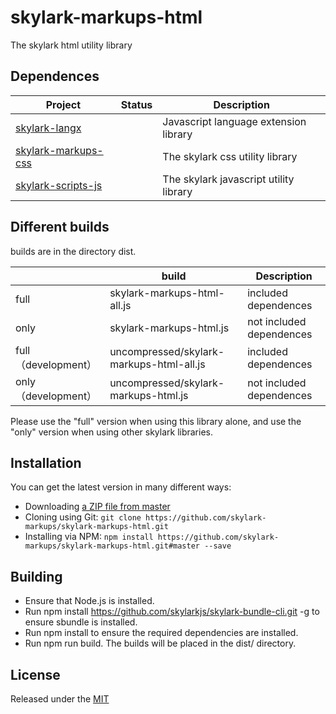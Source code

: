 # skylark-markups-html
The skylark html utility library

## Dependences

| Project                                                      | Status | Description                            |
| ------------------------------------------------------------ | ------ | -------------------------------------- |
| [skylark-langx](https://github.com/skylarklangx/skylark-langx) |        | Javascript language extension library  |
| [skylark-markups-css](https://github.com/skylark-markups/skylark-markups-css) |        | The skylark css utility library        |
| [skylark-scripts-js](https://github.com/skylark-scripts/skylark-scripts-js) |        | The skylark javascript utility library |

## Different builds

builds are in the directory dist.

|                      | build                                  | Description              |
| -------------------- | -------------------------------------- | ------------------------ |
| full                 | skylark-markups-html-all.js              | included dependences     |
| only                 | skylark-markups-html.js                  | not included dependences |
| full （development） | uncompressed/skylark-markups-html-all.js | included dependences     |
| only （development） | uncompressed/skylark-markups-html.js     | not included dependences |

Please use the "full" version when using this library alone, and use the "only" version when using other skylark libraries.

## Installation

You can get the latest version in many different ways:

- Downloading [a ZIP file from master](https://github.com/skylarkutils/skylark-markups-html/archive/master.zip)
- Cloning using Git: `git clone https://github.com/skylark-markups/skylark-markups-html.git`
- Installing via NPM: `npm install https://github.com/skylark-markups/skylark-markups-html.git#master --save`

## Building 

- Ensure that Node.js is installed.
- Run npm install https://github.com/skylarkjs/skylark-bundle-cli.git -g to ensure sbundle is installed.
- Run npm install to ensure the required dependencies are installed.
- Run npm run build. The builds will be placed in the dist/ directory.

## License

Released under the [MIT](http://opensource.org/licenses/MIT)